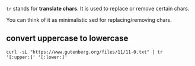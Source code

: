 
`tr` stands for **translate chars**. It is used to replace or remove certain chars.

You can think of it as minimalistic sed for replacing/removing chars.

## convert uppercase to lowercase

```
curl -sL "https://www.gutenberg.org/files/11/11-0.txt" | tr '[:upper:]' '[:lower:]'
```